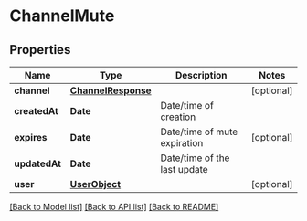 # ChannelMute

## Properties
Name | Type | Description | Notes
------------ | ------------- | ------------- | -------------
**channel** | [**ChannelResponse**](ChannelResponse.md) |  | [optional] 
**createdAt** | **Date** | Date/time of creation | 
**expires** | **Date** | Date/time of mute expiration | [optional] 
**updatedAt** | **Date** | Date/time of the last update | 
**user** | [**UserObject**](UserObject.md) |  | [optional] 

[[Back to Model list]](../README.md#documentation-for-models) [[Back to API list]](../README.md#documentation-for-api-endpoints) [[Back to README]](../README.md)


